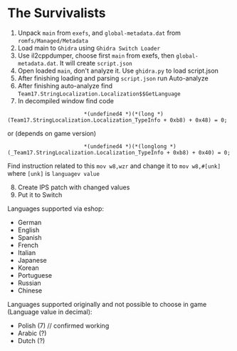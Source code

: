 # The Survivalists

1. Unpack `main` from `exefs`, and `global-metadata.dat` from `romfs/Managed/Metadata`
2. Load main to `Ghidra` using `Ghidra Switch Loader`
3. Use il2cppdumper, choose first `main` from exefs, then `global-metadata.dat`. It will create `script.json`
4. Open loaded `main`, don't analyze it. Use `ghidra.py` to load script.json
5. After finishing loading and parsing `script.json` run Auto-analyze
6. After finishing auto-analyze find `Team17.StringLocalization.Localization$$GetLanguage`
7. In decompiled window find code 
```
                        *(undefined4 *)(*(long *)(Team17.StringLocalization.Localization_TypeInfo + 0xb8) + 0x48) = 0;
```
or (depends on game version)
```
                        *(undefined4 *)(*(longlong *)(_Team17.StringLocalization.Localization_TypeInfo + 0xb8) + 0x40) = 0;
```
Find instruction related to this `mov w8,wzr` and change it to `mov w8,#[unk]` where `[unk]` is `languagev value`

8. Create IPS patch with changed values
9. Put it to Switch

Languages supported via eshop:
- German
- English
- Spanish
- French
- Italian
- Japanese
- Korean
- Portuguese
- Russian
- Chinese

Languages supported originally and not possible to choose in game (Language value in decimal):
- Polish (7) // confirmed working
- Arabic (?)
- Dutch (?)
